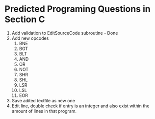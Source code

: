 # Predicted Programing Questions in Section C  
1. Add validation to EditSourceCode subroutine - Done  
2. Add new opcodes
    1. BNE  
    2. BGT  
    3. BLT  
    4. AND  
    5. OR  
    6. NOT  
    7. SHR  
    8. SHL  
    9. LSR  
    10. LSL  
    11. EOR  
3. Save adited textfile as new one  
4. Edit line, double check if entry is an integer and also exist within the amount of lines in that program.  